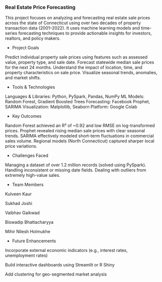 ### Real Estate Price Forecasting

This project focuses on analyzing and forecasting real estate sale prices across the state of Connecticut using over two decades of property transaction data (2001–2022). It uses machine learning models and time-series forecasting techniques to provide actionable insights for investors, realtors, and policy makers.

- Project Goals
  
Predict individual property sale prices using features such as assessed value, property type, and sale date.
Forecast statewide median sale prices for the next 24 months.
Understand the impact of location, time, and property characteristics on sale price.
Visualize seasonal trends, anomalies, and market shifts.

- Tools & Technologies
  
Languages & Libraries: Python, PySpark, Pandas, NumPy
ML Models: Random Forest, Gradient Boosted Trees
Forecasting: Facebook Prophet, SARIMA
Visualization: Matplotlib, Seaborn
Platform: Google Colab

- Key Outcomes
  
Random Forest achieved an R² of ~0.92 and low RMSE on log-transformed prices.
Prophet revealed rising median sale prices with clear seasonal trends.
SARIMA effectively modeled short-term fluctuations in commercial sales volume.
Regional models (North Connecticut) captured sharper local price variations.

- Challenges Faced
  
Managing a dataset of over 1.2 million records (solved using PySpark).
Handling inconsistent or missing date fields.
Dealing with outliers from extremely high-value sales.

- Team Members
  
Kulveen Kaur

Sukhad Joshi

Vaibhav Gaikwad

Biswadip Bhattacharyya

Mihir Nilesh Holmukhe

- Future Enhancements
  
Incorporate external economic indicators (e.g., interest rates, unemployment rates)

Build interactive dashboards using Streamlit or R Shiny

Add clustering for geo-segmented market analysis
